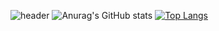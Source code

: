 ![header](https://capsule-render.vercel.app/api?type=wave&color=auto&height=300&section=header&text=Hello%20GitHUb&fontSize=90)
![Anurag's GitHub stats](https://github-readme-stats.vercel.app/api?username=wkdrhkdwls&show_icons=true&theme=radical&count_private=true)
[![Top Langs](https://github-readme-stats.vercel.app/api/top-langs/?username=wkdrhkdwls&layout=compact)](https://github.com/wkdrhkdwls/github-readme-stats)
<!--
**wkdrhkdwls/wkdrhkdwls** is a ✨ _special_ ✨ repository because its `README.md` (this file) appears on your GitHub profile.

Here are some ideas to get you started:

- 🔭 I’m currently working on ...
- 🌱 I’m currently learning ...
- 👯 I’m looking to collaborate on ...
- 🤔 I’m looking for help with ...
- 💬 Ask me about ...
- 📫 How to reach me: ...
- 😄 Pronouns: ...
- ⚡ Fun fact: ...
-->
